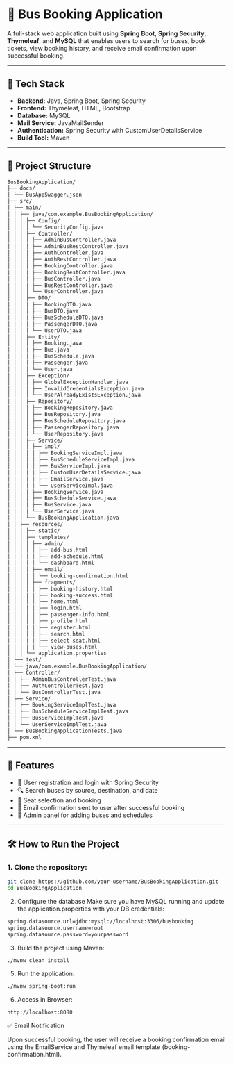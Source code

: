 # 🚌 Bus Booking Application

A full-stack web application built using **Spring Boot**, **Spring Security**, **Thymeleaf**, and **MySQL** that enables users to search for buses, book tickets, view booking history, and receive email confirmation upon successful booking.

---

## 🚀 Tech Stack

- **Backend:** Java, Spring Boot, Spring Security
- **Frontend:** Thymeleaf, HTML, Bootstrap
- **Database:** MySQL
- **Mail Service:** JavaMailSender
- **Authentication:** Spring Security with CustomUserDetailsService
- **Build Tool:** Maven

---

## 📁 Project Structure

```bash
BusBookingApplication/
├── docs/
│ └── BusAppSwagger.json
├── src/
│ ├── main/
│ │ ├── java/com.example.BusBookingApplication/
│ │ │ ├── Config/
│ │ │ │ └── SecurityConfig.java
│ │ │ ├── Controller/
│ │ │ │ ├── AdminBusController.java
│ │ │ │ ├── AdminBusRestController.java
│ │ │ │ ├── AuthController.java
│ │ │ │ ├── AuthRestController.java
│ │ │ │ ├── BookingController.java
│ │ │ │ ├── BookingRestController.java
│ │ │ │ ├── BusController.java
│ │ │ │ ├── BusRestController.java
│ │ │ │ └── UserController.java
│ │ │ ├── DTO/
│ │ │ │ ├── BookingDTO.java
│ │ │ │ ├── BusDTO.java
│ │ │ │ ├── BusScheduleDTO.java
│ │ │ │ ├── PassengerDTO.java
│ │ │ │ └── UserDTO.java
│ │ │ ├── Entity/
│ │ │ │ ├── Booking.java
│ │ │ │ ├── Bus.java
│ │ │ │ ├── BusSchedule.java
│ │ │ │ ├── Passenger.java
│ │ │ │ └── User.java
│ │ │ ├── Exception/
│ │ │ │ ├── GlobalExceptionHandler.java
│ │ │ │ ├── InvalidCredentialsException.java
│ │ │ │ └── UserAlreadyExistsException.java
│ │ │ ├── Repository/
│ │ │ │ ├── BookingRepository.java
│ │ │ │ ├── BusRepository.java
│ │ │ │ ├── BusScheduleRepository.java
│ │ │ │ ├── PassengerRepository.java
│ │ │ │ └── UserRepository.java
│ │ │ ├── Service/
│ │ │ │ ├── impl/
│ │ │ │ │ ├── BookingServiceImpl.java
│ │ │ │ │ ├── BusScheduleServiceImpl.java
│ │ │ │ │ ├── BusServiceImpl.java
│ │ │ │ │ ├── CustomUserDetailsService.java
│ │ │ │ │ ├── EmailService.java
│ │ │ │ │ └── UserServiceImpl.java
│ │ │ │ ├── BookingService.java
│ │ │ │ ├── BusScheduleService.java
│ │ │ │ ├── BusService.java
│ │ │ │ └── UserService.java
│ │ │ └── BusBookingApplication.java
│ │ ├── resources/
│ │ │ ├── static/
│ │ │ ├── templates/
│ │ │ │ ├── admin/
│ │ │ │ │ ├── add-bus.html
│ │ │ │ │ ├── add-schedule.html
│ │ │ │ │ └── dashboard.html
│ │ │ │ ├── email/
│ │ │ │ │ └── booking-confirmation.html
│ │ │ │ ├── fragments/
│ │ │ │ │ ├── booking-history.html
│ │ │ │ │ ├── booking-success.html
│ │ │ │ │ ├── home.html
│ │ │ │ │ ├── login.html
│ │ │ │ │ ├── passenger-info.html
│ │ │ │ │ ├── profile.html
│ │ │ │ │ ├── register.html
│ │ │ │ │ ├── search.html
│ │ │ │ │ ├── select-seat.html
│ │ │ │ │ └── view-buses.html
│ │ │ └── application.properties
│ └── test/
│ └── java/com.example.BusBookingApplication/
│ ├── Controller/
│ │ ├── AdminBusControllerTest.java
│ │ ├── AuthControllerTest.java
│ │ └── BusControllerTest.java
│ ├── Service/
│ │ ├── BookingServiceImplTest.java
│ │ ├── BusScheduleServiceImplTest.java
│ │ ├── BusServiceImplTest.java
│ │ └── UserServiceImplTest.java
│ └── BusBookingApplicationTests.java
├── pom.xml
```


---

## 📌 Features

- 🔐 User registration and login with Spring Security
- 🔍 Search buses by source, destination, and date
- 🎫 Seat selection and booking
- 📧 Email confirmation sent to user after successful booking
- 👤 Admin panel for adding buses and schedules

---

## 🛠️ How to Run the Project

### 1. Clone the repository:
```bash
git clone https://github.com/your-username/BusBookingApplication.git
cd BusBookingApplication
```

2. Configure the database
Make sure you have MySQL running and update the application.properties with your DB credentials:
```bash
spring.datasource.url=jdbc:mysql://localhost:3306/busbooking
spring.datasource.username=root
spring.datasource.password=yourpassword
```


3. Build the project using Maven:
```bash
./mvnw clean install
```


5. Run the application:
```bash
./mvnw spring-boot:run
```

6. Access in Browser:
```bash
http://localhost:8080
```

✅ Email Notification

Upon successful booking, the user will receive a booking confirmation email using the EmailService and Thymeleaf email template (booking-confirmation.html).


